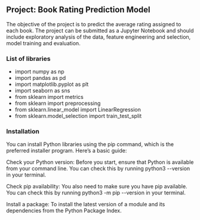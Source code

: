 ## Project: Book Rating Prediction Model
The objective of the project is to predict the average rating assigned to each book. The
project can be submitted as a Jupyter Notebook and should include exploratory analysis of
the data, feature engineering and selection, model training and evaluation.

### List of libraries
- import numpy as np
- import pandas as pd
- import matplotlib.pyplot as plt
- import seaborn as sns
- from sklearn import metrics
- from sklearn import preprocessing
- from sklearn.linear_model import LinearRegression
- from sklearn.model_selection import train_test_split

### Installation 

You can install Python libraries using the pip command, which is the preferred installer program. Here’s a basic guide:

Check your Python version: Before you start, ensure that Python is available from your command line. You can check this by running python3 --version in your terminal.

Check pip availability: You also need to make sure you have pip available. You can check this by running python3 -m pip --version in your terminal.

Install a package: To install the latest version of a module and its dependencies from the Python Package Index.
